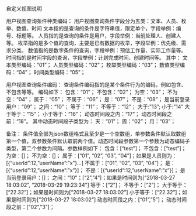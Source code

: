 自定义视图说明

用户视图查询条件种类编码：
    用户视图查询条件字段分为五类：文本、人员、枚举、数值、时间
    文本指的是查询的条件是字符串值，限定单个，字段举例：编号、标题等。
    人员指的是查询的条件是用户，字段举例：当前处理人、创建人等。
    枚举指的是多个值的查询，主要是已有数据的枚举，字段举例：优先级、需求分类。
    数值指的是数字条件的查询，字段举例：预估工作量、实际工作量等。
    时间指的是时间字段的查询，字段举例：计划完成时间、创建时间等。
    其中：
    文本类型编码：“01”；
    人员类型编码：“02”；
    枚举类型编码：“03”；
    数值类型编码：“04”；
    时间类型编码：“05”；

用户视图查询条件编码：
    查询条件编码指的是某个条件行为的编码，例如包含、不包含等等。
    编码如下：
    包含：“01”；
    不包含：“02”；
    为空：“03”；
    不为空：“04”；
    属于：“05”；
    不属于：“06”；
    是：“07”；
    不是：“08”；
    是当前登录用户：“09”；
    之间：“10”；
    等于：“11”；
    不等于：“12”；
    大于:”13”;
    小于:”14”
    大于等于：“15”；
    小于等于：“16”；
    动态时间段之内：“17”；
    动态时间段之前：“18”。
    其中动态时间段子类型为：
    天：“01”；
    周：“02”；
    月：“03”；

备注：
    条件值全部为json数组格式且至少是一个空数组，单参数条件默认取数组第一个值，双参数条件默认取前两个值。动态时间段参数第一个参数为动态编码子类型，第二个参数为间隔。参数样例如下：
    包含：[“test”]；
    不包含：[“test”]；
    为空：[]；
    不为空：[]；
    属于：[“01”, “02”, “03”, “04”]；如果是人员则为：[{“userId”:12,”userName”:”x”}...]
    不属于：[“01”, “02”, “03”, “04”]；
    是：[{“userId”:12,”userName”:”x”}]；
    不是：[{“userId”:12,”userName”:”x”}]；
    是当前登录用户：[]；
    之间：“10”；[“2”,”4”]；如果是时间则为[“2018-03-27 18:03:02”, “2018-03-29 19:23:34”]
    等于：[“2”]；
    不等于：[“2”]；
    大于等于：[“22.32”]；如果是时间则为[“2018-03-27 18:03:02”]
    小于等于：[“22.32”]；如果是时间则为[“2018-03-27 18:03:02”]
    动态时间段之内：[“01”,”5”]；
    动态时间段之前：[“02”,”3”]；


